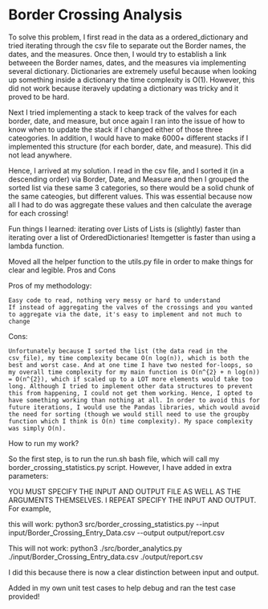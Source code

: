 # Border Crossing Analysis


To solve this problem, I first read in the data as a ordered_dictionary and tried iterating through the csv file to separate out the Border names, the dates, and the measures. Once then, I would try to establish a link betweeen the Border names, dates, and the measures via implementing several dictionary. Dictionaries are extremely useful because when looking up something inside a dictionary the time complexity is O(1). However, this did not work because iteravely updating a dictionary was tricky and it proved to be hard.

Next I tried implementing a stack to keep track of the valves for each border, date, and measure, but once again I ran into the issue of how to know when to update the stack if I changed either of those three cateogories. In addition, I would have to make 6000+ different stacks if I implemented this structure (for each border, date, and measure). This did not lead anywhere.

Hence, I arrived at my solution. I read in the csv file, and I sorted it (in a descending order) via Border, Date, and Measure and then I grouped the sorted list via these same 3 categories, so there would be a solid chunk of the same cateogies, but different values. This was essential because now all I had to do was aggregate these values and then calculate the average for each crossing!

Fun things I learned: iterating over Lists of Lists is (slightly) faster than iterating over a list of OrderedDictionaries! Itemgetter is faster than using a lambda function.

Moved all the helper function to the utils.py file in order to make things for clear and legible.
Pros and Cons

Pros of my methodology:

    Easy code to read, nothing very messy or hard to understand
    If instead of aggregating the valves of the crossings and you wanted to aggregate via the date, it's easy to implement and not much to change

Cons:

    Unfortunately because I sorted the list (the data read in the csv_file), my time complexity became O(n log(n)), which is both the best and worst case. And at one time I have two nested for-loops, so my overall time complexity for my main function is O(n^{2} + n log(n)) = O(n^{2}), which if scaled up to a LOT more elements would take too long. Although I tried to implement other data structures to prevent this from happening, I could not get them working. Hence, I opted to have something working than nothing at all. In order to avoid this for future iterations, I would use the Pandas libraries, which would avoid the need for sorting (though we would still need to use the groupby function which I think is O(n) time complexity). My space complexity was simply O(n).

How to run my work?

So the first step, is to run the run.sh bash file, which will call my border_crossing_statistics.py script. However, I have added in extra parameters:

YOU MUST SPECIFY THE INPUT AND OUTPUT FILE AS WELL AS THE ARGUMENTS THEMSELVES. I REPEAT SPECIFY THE INPUT AND OUTPUT. For example,

this will work: python3 src/border_crossing_statistics.py --input input/Border_Crossing_Entry_Data.csv --output output/report.csv

This will not work: python3 ./src/border_analytics.py ./input/Border_Crossing_Entry_data.csv ./output/report.csv

I did this because there is now a clear distinction between input and output.

Added in my own unit test cases to help debug and ran the test case provided!




